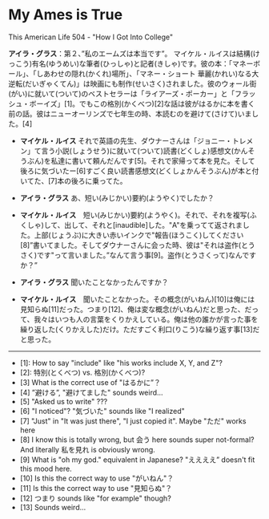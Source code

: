 # My Ames is True
This American Life 504 - "How I Got Into College"

**アイラ・グラス**：第２、”私のエームズは本当です”。 マイケル・ルイスは結構(けっこう)有名(ゆうめい)な筆者(ひっしゃ)と記者(きしゃ)です。彼の本：「マネーボール」、「しあわせの隠れ(かくれ)場所」、「マネー・ショート 華麗(かれい)なる大逆転(だいぎゃくてん)」は映画にも制作(せいさく)されました。彼のウォール街(がい)に就いて(ついて)のベストセラーは「ライアーズ・ポーカー」と「フラッシュ・ボーイズ」[1]。でもこの格別(かくべつ)[2]な話は彼がはるかに本を書く前の話。彼はニューオーリンズで七年生の時、本読むのを避けて(さけて)いました。[4]

* **マイケル・ルイス** それで英語の先生、ダウナーさんは「ジョニー・トレメン」て言う小説(しょうせう)に就いて(ついて)読書(どくしょ)感想文(かんそうぶん)を私達に書いて頼んだんです[5]。それで家帰って本を見た。そして後ろに気づいたー[6]すごく良い読書感想文(どくしょかんそうぶん)が本と付いてた、[7]本の後ろに乗ってた。

* **アイラ・グラス** あ、短い(みじかい)要約(ようやく)でしたか？

* **マイケル・ルイス**　短い(みじかい)要約(ようやく)。それで、それを複写(ふくしゃ)して、出して、それと[inaudible]した。"A"を乗ってて返されました。上部(じょうぶ)に大きい赤いインクで"報告(ほうこく)してください[8]”書いてました。そしてダウナーさんに会った時、彼は"それは盗作(とうさく)です"って言いました。”なんて言う事[9]。盗作(とうさくって)なんですか？”

* **アイラ・グラス** 聞いたことなかったんですか？

* **マイケル・ルイス**　聞いたことなかった。その概念(がいねん)[10]は俺には見知らぬ[11]だった。つまり[12]、俺は変な概念(がいねん)だと思った、だって、我々はいつも人の言葉をくりかえしている。俺は他の誰かが言った事を繰り返した(くりかえした)だけ。ただすごく利口(りこう)な繰り返す事[13]だと思った。

---

* [1]: How to say "include" like "his works include X, Y, and Z"?
* [2]: 特別(とくべつ) vs. 格別(かくべつ)?
* [3] What is the correct use of "はるかに”？
* [4] ”避ける”, "避けてました" sounds weird...
* [5] "Asked us to write" ???
* [6] "I noticed"? "気づいた" sounds like "I realized"
* [7] "Just" in "It was just there", "I just copied it". Maybe "ただ" works here
* [8] I know this is totally wrong, but 会う here sounds super not-formal? And literally 私を見れ is obviously wrong.
* [9] What is "oh my god." equivalent in Japanese? "ええええ” doesn't fit this mood here.
* [10] Is this the correct way to use "がいねん"？
* [11] Is this the correct way to use "見知らぬ"？
* [12] つまり sounds like "for example" though?
* [13] Sounds weird...